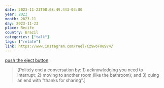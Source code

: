 ```yaml
---
date: 2023-11-23T08:08:49.443-03:00
year: 2023
month: 2023-11
day: 2023-11-23
place: Recife
country: Brazil
categories: ["talk"]
tags: ["relate"]
link: https://www.instagram.com/reel/Cz9woF0u9V4/
---
```

[push the eject button](https://www.instagram.com/reel/Cz9woF0u9V4/)

> [Politely end a conversation by: 1) acknowledging you need to interrupt; 2) moving to another room (like the bathroom); and 3) cuing an end with "thanks for sharing".]

